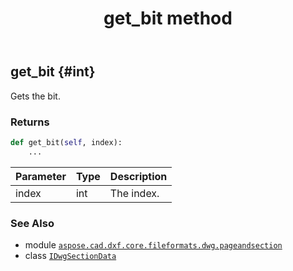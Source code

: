 ﻿---
title: get_bit method
second_title: Aspose.CAD for Python via .NET API References
description: 
type: docs
weight: 20
url: /aspose.cad.dxf.core.fileformats.dwg.pageandsection/idwgsectiondata/get_bit/
is_root: false
---

## get_bit {#int}

Gets the bit.


### Returns 





```python
def get_bit(self, index):
    ...
```


| Parameter | Type | Description |
| :- | :- | :- |
| index | int | The index. |



### See Also
* module [`aspose.cad.dxf.core.fileformats.dwg.pageandsection`](../../)
* class [`IDwgSectionData`](/cad/python-net/aspose.cad.dxf.core.fileformats.dwg.pageandsection/idwgsectiondata)

